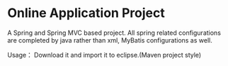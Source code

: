 # Online Application Project
A Spring and Spring MVC based project. All spring related configurations are completed by java rather than xml, MyBatis configurations as well. 

Usage：
Download it and import it to eclipse.(Maven project style) 
